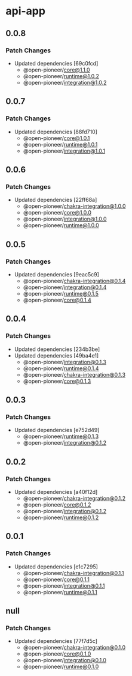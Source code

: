 # api-app

## 0.0.8

### Patch Changes

-   Updated dependencies [69c0fcd]
    -   @open-pioneer/core@1.1.0
    -   @open-pioneer/runtime@1.0.2
    -   @open-pioneer/integration@1.0.2

## 0.0.7

### Patch Changes

-   Updated dependencies [88fd710]
    -   @open-pioneer/core@1.0.1
    -   @open-pioneer/runtime@1.0.1
    -   @open-pioneer/integration@1.0.1

## 0.0.6

### Patch Changes

-   Updated dependencies [22ff68a]
    -   @open-pioneer/chakra-integration@1.0.0
    -   @open-pioneer/core@1.0.0
    -   @open-pioneer/integration@1.0.0
    -   @open-pioneer/runtime@1.0.0

## 0.0.5

### Patch Changes

-   Updated dependencies [9eac5c9]
    -   @open-pioneer/chakra-integration@0.1.4
    -   @open-pioneer/integration@0.1.4
    -   @open-pioneer/runtime@0.1.5
    -   @open-pioneer/core@0.1.4

## 0.0.4

### Patch Changes

-   Updated dependencies [234b3be]
-   Updated dependencies [49ba4e1]
    -   @open-pioneer/integration@0.1.3
    -   @open-pioneer/runtime@0.1.4
    -   @open-pioneer/chakra-integration@0.1.3
    -   @open-pioneer/core@0.1.3

## 0.0.3

### Patch Changes

-   Updated dependencies [e752d49]
    -   @open-pioneer/runtime@0.1.3
    -   @open-pioneer/integration@0.1.2

## 0.0.2

### Patch Changes

-   Updated dependencies [a40f12d]
    -   @open-pioneer/chakra-integration@0.1.2
    -   @open-pioneer/core@0.1.2
    -   @open-pioneer/integration@0.1.2
    -   @open-pioneer/runtime@0.1.2

## 0.0.1

### Patch Changes

-   Updated dependencies [e1c7295]
    -   @open-pioneer/chakra-integration@0.1.1
    -   @open-pioneer/core@0.1.1
    -   @open-pioneer/integration@0.1.1
    -   @open-pioneer/runtime@0.1.1

## null

### Patch Changes

-   Updated dependencies [77f7d5c]
    -   @open-pioneer/chakra-integration@0.1.0
    -   @open-pioneer/core@0.1.0
    -   @open-pioneer/integration@0.1.0
    -   @open-pioneer/runtime@0.1.0
